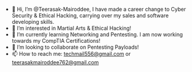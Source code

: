 - 👋 Hi, I’m @Teerasak-Mairoddee, I have made a career change to Cyber Security & Ethical Hacking, carrying over my sales and software developing skills.
- 👀 I’m interested in Martial Arts & Ethical Hacking!
- 🌱 I’m currently learning Networking and Pentesting. I am now working towards my CompTIA Certifications!
- 💞️ I’m looking to collaborate on Pentesting Payloads!
- 📫 How to reach me: techmail556@gmail.com or teerasakmairoddee762@gmail.com

<!---
Teerasak-Mairoddee/Teerasak-Mairoddee is a ✨ special ✨ repository because its `README.md` (this file) appears on your GitHub profile.
You can click the Preview link to take a look at your changes.
--->
